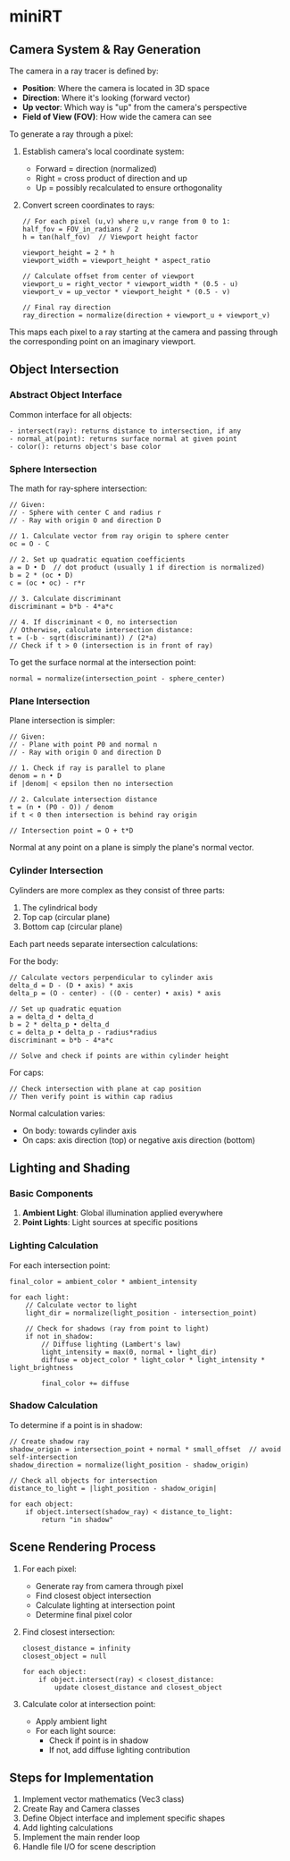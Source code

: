 # miniRT

## Camera System & Ray Generation

The camera in a ray tracer is defined by:
- **Position**: Where the camera is located in 3D space
- **Direction**: Where it's looking (forward vector)
- **Up vector**: Which way is "up" from the camera's perspective
- **Field of View (FOV)**: How wide the camera can see

To generate a ray through a pixel:

1. Establish camera's local coordinate system:
   - Forward = direction (normalized)
   - Right = cross product of direction and up
   - Up = possibly recalculated to ensure orthogonality

2. Convert screen coordinates to rays:
   ```
   // For each pixel (u,v) where u,v range from 0 to 1:
   half_fov = FOV_in_radians / 2
   h = tan(half_fov)  // Viewport height factor

   viewport_height = 2 * h
   viewport_width = viewport_height * aspect_ratio

   // Calculate offset from center of viewport
   viewport_u = right_vector * viewport_width * (0.5 - u)
   viewport_v = up_vector * viewport_height * (0.5 - v)

   // Final ray direction
   ray_direction = normalize(direction + viewport_u + viewport_v)
   ```

This maps each pixel to a ray starting at the camera and passing through the corresponding point on an imaginary viewport.

## Object Intersection

### Abstract Object Interface

Common interface for all objects:
```
- intersect(ray): returns distance to intersection, if any
- normal_at(point): returns surface normal at given point
- color(): returns object's base color
```

### Sphere Intersection

The math for ray-sphere intersection:
```
// Given:
// - Sphere with center C and radius r
// - Ray with origin O and direction D

// 1. Calculate vector from ray origin to sphere center
oc = O - C

// 2. Set up quadratic equation coefficients
a = D • D  // dot product (usually 1 if direction is normalized)
b = 2 * (oc • D)
c = (oc • oc) - r*r

// 3. Calculate discriminant
discriminant = b*b - 4*a*c

// 4. If discriminant < 0, no intersection
// Otherwise, calculate intersection distance:
t = (-b - sqrt(discriminant)) / (2*a)
// Check if t > 0 (intersection is in front of ray)
```

To get the surface normal at the intersection point:
```
normal = normalize(intersection_point - sphere_center)
```

### Plane Intersection

Plane intersection is simpler:
```
// Given:
// - Plane with point P0 and normal n
// - Ray with origin O and direction D

// 1. Check if ray is parallel to plane
denom = n • D
if |denom| < epsilon then no intersection

// 2. Calculate intersection distance
t = (n • (P0 - O)) / denom
if t < 0 then intersection is behind ray origin

// Intersection point = O + t*D
```

Normal at any point on a plane is simply the plane's normal vector.

### Cylinder Intersection

Cylinders are more complex as they consist of three parts:
1. The cylindrical body
2. Top cap (circular plane)
3. Bottom cap (circular plane)

Each part needs separate intersection calculations:

For the body:
```
// Calculate vectors perpendicular to cylinder axis
delta_d = D - (D • axis) * axis
delta_p = (O - center) - ((O - center) • axis) * axis

// Set up quadratic equation
a = delta_d • delta_d
b = 2 * delta_p • delta_d
c = delta_p • delta_p - radius*radius
discriminant = b*b - 4*a*c

// Solve and check if points are within cylinder height
```

For caps:
```
// Check intersection with plane at cap position
// Then verify point is within cap radius
```

Normal calculation varies:
- On body: towards cylinder axis
- On caps: axis direction (top) or negative axis direction (bottom)

## Lighting and Shading

### Basic Components

1. **Ambient Light**: Global illumination applied everywhere
2. **Point Lights**: Light sources at specific positions

### Lighting Calculation

For each intersection point:
```
final_color = ambient_color * ambient_intensity

for each light:
    // Calculate vector to light
    light_dir = normalize(light_position - intersection_point)

    // Check for shadows (ray from point to light)
    if not in_shadow:
        // Diffuse lighting (Lambert's law)
        light_intensity = max(0, normal • light_dir)
        diffuse = object_color * light_color * light_intensity * light_brightness

        final_color += diffuse
```

### Shadow Calculation

To determine if a point is in shadow:
```
// Create shadow ray
shadow_origin = intersection_point + normal * small_offset  // avoid self-intersection
shadow_direction = normalize(light_position - shadow_origin)

// Check all objects for intersection
distance_to_light = |light_position - shadow_origin|

for each object:
    if object.intersect(shadow_ray) < distance_to_light:
        return "in shadow"
```

## Scene Rendering Process

1. For each pixel:
   - Generate ray from camera through pixel
   - Find closest object intersection
   - Calculate lighting at intersection point
   - Determine final pixel color

2. Find closest intersection:
   ```
   closest_distance = infinity
   closest_object = null

   for each object:
       if object.intersect(ray) < closest_distance:
           update closest_distance and closest_object
   ```

3. Calculate color at intersection point:
   - Apply ambient light
   - For each light source:
     - Check if point is in shadow
     - If not, add diffuse lighting contribution

## Steps for Implementation

1. Implement vector mathematics (Vec3 class)
2. Create Ray and Camera classes
3. Define Object interface and implement specific shapes
4. Add lighting calculations
5. Implement the main render loop
6. Handle file I/O for scene description
